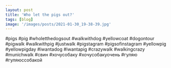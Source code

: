 ```yaml
---
layout: post
title: 'Who let the pigs out?'
tags: [blog]
image: '/images/posts/2021-01-30_19-38-39.jpg'
---
```


#pigs #pig #wholetthedogsout #walkwithdog #yellowcoat #dogontour #pigwalk #walkwithpig #justwalk #pigstagram #pigsofinstagram #yellowpig #yellowpigday #iwantadog #iwantapig #crazywalk #walkingcrazy #munichwalk #свин #хочусобаку #хочусобакуочень #гуляю #гуляюссобакой

